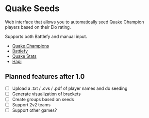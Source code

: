 # Quake Seeds

Web interface that allows you to automatically seed Quake Champion players based on their Elo rating.

Supports both Battlefy and manual input.

- [Quake Champions](https://quake.bethesda.net/en)
- [Battlefy](https://battlefy.com)
- [Quake Stats](https://stats.quake.com)
- [Hapi](https://hapijs.com/)

## Planned features after 1.0

- [ ] Upload a .txt / .cvs / .pdf of player names and do seeding
- [ ] Generate visualization of brackets
- [ ] Create groups based on seeds
- [ ] Support 2v2 teams
- [ ] Support other games?